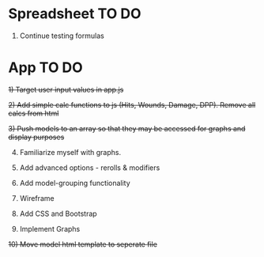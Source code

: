 # Spreadsheet TO DO
  1) Continue testing formulas

# App TO DO
  ~~1) Target user input values in app.js~~

  ~~2) Add simple calc functions to js (Hits, Wounds, Damage, DPP). Remove all calcs from html~~

  ~~3) Push models to an array so that they may be accessed for graphs and display purposes~~

  4) Familiarize myself with graphs.

  5) Add advanced options - rerolls & modifiers

  6) Add model-grouping functionality

  7) Wireframe

  8) Add CSS and Bootstrap

  9) Implement Graphs
  
  ~~10) Move model html template to seperate file~~ 
